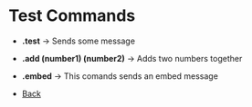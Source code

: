 
# Test Commands

- **.test** -> Sends some message
- **.add (number1) (number2)** -> Adds two numbers together
- **.embed** -> This comands sends an embed message

- [Back](./PrefixCommands.md)
